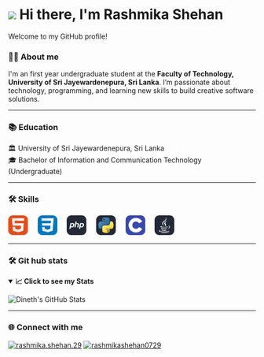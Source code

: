 
# <img src="https://media.giphy.com/media/hvRJCLFzcasrR4ia7z/giphy.gif" width="30"> Hi there, I'm Rashmika Shehan

Welcome to my GitHub profile!  

<h3>👨‍💻 About me</h3>
I'm an first year undergraduate student at the <b>Faculty of Technology, University of Sri Jayewardenepura, Sri Lanka</b>. I’m passionate about technology, programming, and learning new skills to build creative software solutions.

---

<h3>📚 Education</h3>
🏛️ University of Sri Jayewardenepura, Sri Lanka<br>
🎓 Bachelor of Information and Communication Technology (Undergraduate)

---

<h3>🛠️ Skills</h3>


<p align="left"> 

<img src="https://raw.githubusercontent.com/tandpfun/skill-icons/main/icons/HTML.svg" alt="HTML icon" width="40" height="40"/>
&nbsp;&nbsp;&nbsp; 
<img src="https://raw.githubusercontent.com/tandpfun/skill-icons/main/icons/CSS.svg" alt="CSS icon" width="40" height="40"/> 
&nbsp;&nbsp;&nbsp; 
<img src="https://raw.githubusercontent.com/tandpfun/skill-icons/main/icons/PHP-Dark.svg" alt="PHP icon" width="40" height="40"/> 
&nbsp;&nbsp;&nbsp; 
<img src="https://raw.githubusercontent.com/tandpfun/skill-icons/main/icons/Python-Dark.svg" alt="Python icon" width="40" height="40"/> 
&nbsp;&nbsp;&nbsp; 
<img src="https://raw.githubusercontent.com/tandpfun/skill-icons/main/icons/C.svg" alt="C icon" width="40" height="40"/> 
&nbsp;&nbsp;&nbsp; 
<img src="https://raw.githubusercontent.com/tandpfun/skill-icons/main/icons/Java-Dark.svg" alt="Java icon" width="40" height="40"/> 

</p>

---

<h3>🛠️ Git hub stats</h3>

<details open>
  <summary><b>📈 Click to see my Stats</b></summary> 
  <p align="center">
   
  <img src="https://github-readme-stats.vercel.app/api?username=rashmika0729shehan&show_icons=true&count_private=true&theme=algolia" alt="Dineth's GitHub Stats" height="237"/>   &nbsp; 
  
  </p>
</details>

---

<h3>🌐 Connect with me</h3>
<p align="left">
<a href="https://fb.com/rashmika.shehan.29" target="blank"><img align="center" src="https://raw.githubusercontent.com/rahuldkjain/github-profile-readme-generator/master/src/images/icons/Social/facebook.svg" alt="rashmika.shehan.29" height="30" width="40" /></a>
<a href="https://instagram.com/rashmikashehan0729" target="blank"><img align="center" src="https://raw.githubusercontent.com/rahuldkjain/github-profile-readme-generator/master/src/images/icons/Social/instagram.svg" alt="rashmikashehan0729" height="30" width="40" /></a>
</p>

